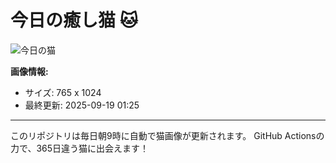 # 今日の癒し猫 🐱

![今日の猫](https://cdn2.thecatapi.com/images/d32.png)

**画像情報:**
- サイズ: 765 x 1024
- 最終更新: 2025-09-19 01:25

---

このリポジトリは毎日朝9時に自動で猫画像が更新されます。
GitHub Actionsの力で、365日違う猫に出会えます！
